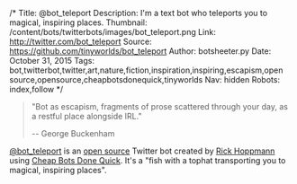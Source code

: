 /*
Title: @bot_teleport
Description: I'm a text bot who teleports you to magical, inspiring places.
Thumbnail: /content/bots/twitterbots/images/bot_teleport.png
Link: http://twitter.com/bot_teleport
Source: https://github.com/tinyworlds/bot_teleport
Author: botsheeter.py
Date: October 31, 2015
Tags: bot,twitterbot,twitter,art,nature,fiction,inspiration,inspiring,escapism,open source,opensource,cheapbotsdonequick,tinyworlds
Nav: hidden
Robots: index,follow
*/

> "Bot as escapism, fragments of prose scattered through your day, as a restful place alongside IRL."
>
> -- George Buckenham

[@bot_teleport](https://twitter.com/bot_teleport) is an [open source](https://github.com/tinyworlds/bot_teleport) Twitter bot created by [Rick Hoppmann](https://twitter.com/tinyworlds) using [Cheap Bots Done Quick](http://cheapbotsdonequick.com/). It's a "fish with a tophat transporting you to magical, inspiring places".
